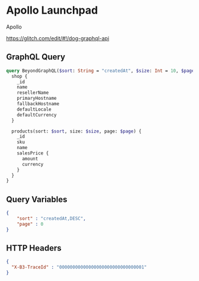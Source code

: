 # Apollo Launchpad

Apollo

https://glitch.com/edit/#!/dog-graphql-api

## GraphQL Query

```graphql
query BeyondGraphQL($sort: String = "createdAt", $size: Int = 10, $page: Int = 0) {
  shop {
    _id
    name
    resellerName
    primaryHostname
    fallbackHostname
    defaultLocale
    defaultCurrency
  }

  products(sort: $sort, size: $size, page: $page) {
    _id
    sku
    name
    salesPrice {
      amount
      currency
    }
  }
}
```

## Query Variables

```JSON
{
    "sort" : "createdAt,DESC",
    "page" : 0
}
```

## HTTP Headers

```JSON
{
  "X-B3-TraceId" : "00000000000000000000000000000001"
}

```